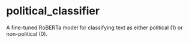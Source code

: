 # political_classifier
A fine-tuned RoBERTa model for classifying text as either political (1) or non-political (0). 
